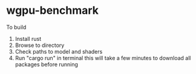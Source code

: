 # wgpu-benchmark

To build
1. Install rust
2. Browse to directory
3. Check paths to model and shaders
4. Run "cargo run" in terminal this will take a few minutes to download all packages before running
